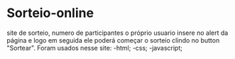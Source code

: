 # Sorteio-online

site de sorteio, numero de participantes o próprio usuario insere no alert da página e logo em seguida ele poderá começar o sorteio clindo no button "Sortear".
Foram usados nesse site:
-html;
-css;
-javascript;
